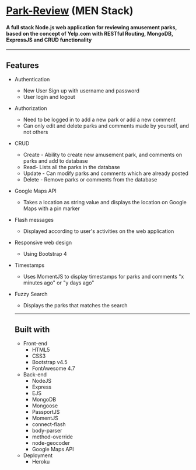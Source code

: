 # [Park-Review](https://parkreview-nihar.herokuapp.com/ "Visit the web app") (MEN Stack) 
#### A full stack Node.js web application for reviewing amusement parks, based on the concept of Yelp.com with RESTful Routing, MongoDB, ExpressJS and CRUD functionality
---
## Features
* Authentication
   * New User Sign up with username and password
   * User login and logout
* Authorization
   * Need to be logged in to add a new park or add a new comment
   * Can only edit and delete parks and comments made by yourself, and not others
* CRUD
   * Create - Ability to create new amusement park, and comments on parks and add to database
   * Read- Lists all the parks in the database
   * Update - Can modify parks and comments which are already posted
   * Delete - Remove parks or comments from the database
* Google Maps API
   * Takes a location as string value and displays the location on Google Maps with a pin marker
* Flash messages 
   * Displayed according to user's activities on the web application
* Responsive web design
   * Using Bootstrap 4
* Timestamps
   * Uses MomentJS to display timestamps for parks and comments "x minutes ago" or "y days ago"
* Fuzzy Search
   * Displays the parks that matches the search 
  
  ---
  ## Built with
  
  * Front-end
    * HTML5
    * CSS3
    * Bootstrap v4.5
    * FontAwesome 4.7
  * Back-end
    * NodeJS
    * Express
    * EJS
    * MongoDB
    * Mongoose
    * PassportJS
    * MomentJS
    * connect-flash
    * body-parser
    * method-override
    * node-geocoder
    * Google Maps API
  * Deployment
    * Heroku
 
   


